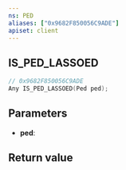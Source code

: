 ```yaml
---
ns: PED
aliases: ["0x9682F850056C9ADE"]
apiset: client
---
```

## IS_PED_LASSOED

```c
// 0x9682F850056C9ADE
Any IS_PED_LASSOED(Ped ped);
```


## Parameters
* **ped**:

## Return value

